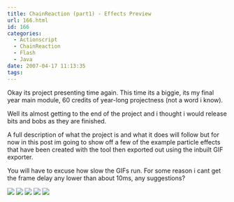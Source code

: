 ```yaml
---
title: ChainReaction (part1) - Effects Preview
url: 166.html
id: 166
categories:
  - Actionscript
  - ChainReaction
  - Flash
  - Java
date: 2007-04-17 11:13:35
tags:
---
```


Okay its project presenting time again. This time its a biggie, its my final year main module, 60 credits of year-long projectness (not a word i know).

<!-- more -->

Well its almost getting to the end of the project and i thought i would release bits and bobs as they are finished.

A full description of what the project is and what it does will follow but for now in this post im going to show off a few of the example particle effects that have been created with the tool then exported out using the inbuilt GIF exporter.

You will have to excuse how slow the GIFs run. For some reason i cant get the frame delay any lower than about 10ms, any suggestions?

![](https://www.mikecann.co.uk/Images/ChainReaction/snow.gif)
![](https://www.mikecann.co.uk/Images/ChainReaction/sparks.gif)
![](https://www.mikecann.co.uk/Images/ChainReaction/fireworks01.gif)
![](https://www.mikecann.co.uk/Images/ChainReaction/fire01.gif)
![](https://www.mikecann.co.uk/Images/ChainReaction/matrixCode.gif)
